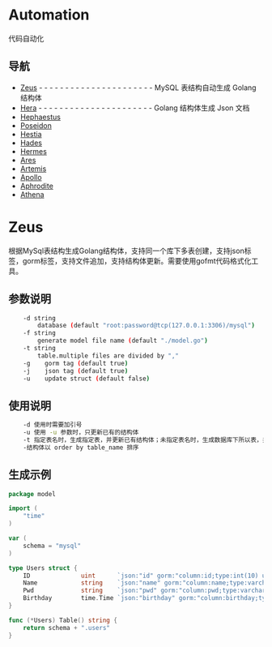 # Automation

代码自动化

## 导航
* [Zeus](https://github.com/CharlesBases/Automation-zeus) - - - - - - - - - - - - - - - - - - - - - - MySQL 表结构自动生成 Golang 结构体
* [Hera](https://github.com/CharlesBases/Automation-hera) - - - - - - - - - - - - - - - - - - - - - - Golang 结构体生成 Json 文档
* [Hephaestus](https://github.com/CharlesBases/Automation)
* [Poseidon](https://github.com/CharlesBases/Automation)
* [Hestia](https://github.com/CharlesBases/Automation)
* [Hades](https://github.com/CharlesBases/Automation)
* [Hermes](https://github.com/CharlesBases/Automation)
* [Ares](https://github.com/CharlesBases/Automation)
* [Artemis](https://github.com/CharlesBases/Automation)
* [Apollo](https://github.com/CharlesBases/Automation)
* [Aphrodite](https://github.com/CharlesBases/Automation)
* [Athena](https://github.com/CharlesBases/Automation)

# Zeus
根据MySql表结构生成Golang结构体，支持同一个库下多表创建，支持json标签，gorm标签，支持文件追加，支持结构体更新。需要使用gofmt代码格式化工具。

## 参数说明
```sh
	-d string
	    database (default "root:password@tcp(127.0.0.1:3306)/mysql")
	-f string
	    generate model file name (default "./model.go")
	-t string
	    table.multiple files are divided by ","
	-g    gorm tag (default true)
	-j    json tag (default true)
	-u    update struct (default false)
```

## 使用说明
```sh
	-d 使用时需要加引号
	-u 使用 -u 参数时，只更新已有的结构体
	-t 指定表名时，生成指定表，并更新已有结构体；未指定表名时，生成数据库下所以表，并更新已有结构体
	-结构体以 order by table_name 排序
```

## 生成示例
```go
package model

import (
	"time"
)

var (
	schema = "mysql"
)

type Users struct {
	ID              uint      `json:"id" gorm:"column:id;type:int(10) unsigned;not null;primary_key;auto_increment"` // 用户编号
	Name            string    `json:"name" gorm:"column:name;type:varchar(40);not null"`                             // 用户名
	Pwd             string    `json:"pwd" gorm:"column:pwd;type:varchar(200);not null"`                              // 密码
	Birthday        time.Time `json:"birthday" gorm:"column:birthday;type:date;not null"`                            // 生日
}

func (*Users) Table() string {
	return schema + ".users"
}
```